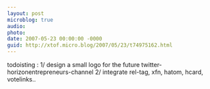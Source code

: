 ```yaml
---
layout: post
microblog: true
audio: 
photo: 
date: 2007-05-23 00:00:00 -0000
guid: http://xtof.micro.blog/2007/05/23/t74975162.html
---
```

todoisting : 1/ design a small logo for the future twitter-horizonentrepreneurs-channel 2/ integrate rel-tag, xfn, hatom, hcard, votelinks..
